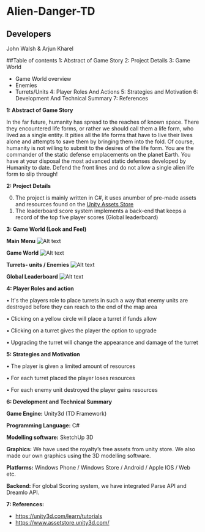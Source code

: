# Alien-Danger-TD

## Developers

John Walsh & Arjun Kharel

##Table of contents
1: Abstract of Game Story
2: Project Details
3: Game World
  - Game World overview 
  - Enemies 
  - Turrets/Units
4: Player Roles And Actions
5: Strategies and Motivation
6: Development And Technical Summary
7: References

**1: Abstract of Game Story**

In the far future, humanity has spread to the reaches of known space. There they encountered life forms, or rather we should call them a life form, who lived as a single entity. It pities all the life forms that have to live their lives alone and attempts to save them by bringing them into the fold. Of course, humanity is not willing to submit to the desires of the life form.
You are the commander of the static defense emplacements on the planet Earth. You have at your disposal the most advanced static defenses developed by Humanity to date. Defend the front lines and do not allow a single alien life form to slip through!

**2: Project Details**

0. The project is mainly written in C#, it uses anumber of pre-made assets and resources found on the [Unity Assets Store](https://www.assetstore.unity3d.com/en/)
0. The leaderboard score system implements a back-end that keeps a record of the top five player scores (Global leaderboard)

**3: Game World (Look and Feel)**

**Main Menu**
![Alt text](https://github.com/Pringlez/Alien-Danger-TD/blob/master/Github%20Images/mainmenu.png "Optional title")

**Game World**
![Alt text](https://github.com/Pringlez/Alien-Danger-TD/blob/master/Github%20Images/gameStart.png "Optional title")

**Turrets- units / Enemies** 
![Alt text](https://github.com/Pringlez/Alien-Danger-TD/blob/master/Github%20Images/enemies.png "Optional title")

**Global Leaderboard** 
![Alt text](https://github.com/Pringlez/Alien-Danger-TD/blob/master/Github%20Images/leaderboard.png "Optional title")

**4: Player Roles and action** 

•	It's the players role to place turrets in such a way that enemy units are destroyed before they can reach to the end of the map area

•	Clicking on a yellow circle will place a turret if funds allow

•	Clicking on a turret gives the player the option to upgrade

•	Upgrading the turret will change the appearance and damage of the turret

**5: Strategies and Motivation**

•	The player is given a limited amount of resources

•	For each turret placed the player loses resources

•	For each enemy unit destroyed the player gains resources

**6: Development and Technical Summary**

**Game Engine:** Unity3d (TD Framework)

**Programming Language:** C#

**Modelling software:** SketchUp 3D

**Graphics:** We have used the royalty’s free assets from unity store.  We also made our own graphics using the 3D modelling software.

**Platforms:** Windows Phone / Windows Store / Android / Apple IOS / Web etc.

**Backend:** For global Scoring system, we have integrated Parse API and Dreamlo API. 

**7: References:**

* https://unity3d.com/learn/tutorials
* https://www.assetstore.unity3d.com/
